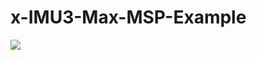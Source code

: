 # x-IMU3-Max-MSP-Example

![](https://github.com/xioTechnologies/x-IMU3-Max-MSP-Example/blob/main/Screenshot.png)
